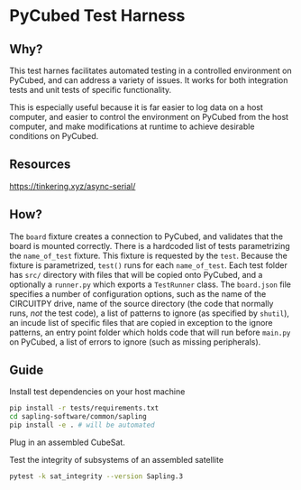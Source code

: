 # PyCubed Test Harness

## Why?

This test harnes facilitates automated testing in a controlled environment on PyCubed, and can address a variety of issues. It works for both integration tests and unit tests of specific functionality. 

This is especially useful because it is far easier to log data on a host computer, and easier to control the environment on PyCubed from the host computer, and make modifications at runtime to achieve desirable conditions on PyCubed.

## Resources

https://tinkering.xyz/async-serial/

## How?

The `board` fixture creates a connection to PyCubed, and validates that the board is mounted correctly. There is a hardcoded list of tests parametrizing the `name_of_test` fixture. This fixture is requested by the `test`. Because the fixture is parametrized, `test()` runs for each `name_of_test`. Each test folder has `src/` directory with files that will be copied onto PyCubed, and a optionally a `runner.py` which exports a `TestRunner` class. The `board.json` file specifies a number of configuration options, such as the name of the CIRCUITPY drive, name of the source directory (the code that normally runs, _not_ the test code), a list of patterns to ignore (as specified by `shutil`), an incude list of specific files that are copied in exception to the ignore patterns, an entry point folder which holds code that will run before `main.py` on PyCubed, a list of errors to ignore (such as missing peripherals).

## Guide

Install test dependencies on your host machine

```sh
pip install -r tests/requirements.txt
cd sapling-software/common/sapling
pip install -e . # will be automated
```

Plug in an assembled CubeSat.

Test the integrity of subsystems of an assembled satellite

```sh
pytest -k sat_integrity --version Sapling.3
```
